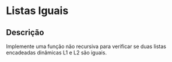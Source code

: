 # Listas Iguais

## Descrição

Implemente uma função não recursiva para verificar se duas listas encadeadas dinâmicas L1 e L2 são iguais.
